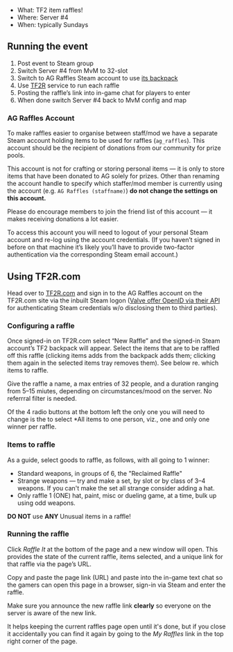 * What: TF2 item raffles!
* Where: Server #4
* When: typically Sundays

## Running the event

1. Post event to Steam group
2. Switch Server #4 from MvM to 32-slot
3. Switch to AG Raffles Steam account to use [its backpack](http://www.tf2items.com/profiles/76561198059122318)
4. Use [TF2R](http://tf2r.com) service to run each raffle
5. Posting the raffle’s link into in-game chat for players to enter
6. When done switch Server #4 back to MvM config and map

### AG Raffles Account

To make raffles easier to organise between staff/mod we have a separate Steam account holding items to be used for raffles (`ag_raffles`). This account should be the recipient of donations from our community for prize pools.

This account is not for crafting or storing personal items — it is only to store items that have been donated to AG solely for prizes. Other than renaming the account handle to specify which staffer/mod member is currently using the account (e.g. `AG Raffles (staffname)`) **do not change the settings on this account.**

Please do encourage members to join the friend list of this account — it makes receiving donations a lot easier.

To access this account you will need to logout of your personal Steam account and re-log using the account credentials. (If you haven’t signed in before on that machine it’s likely you’ll have to provide two-factor authentication via the corresponding Steam email account.)

## Using TF2R.com

Head over to [TF2R.com](http://tf2r.com/) and sign in to the AG Raffles account on the TF2R.com site via the inbuilt Steam logon ([Valve offer OpenID via their API](http://steamcommunity.com/dev) for authenticating Steam credentials w/o disclosing them to third parties).

### Configuring a raffle

Once signed-in on TF2R.com select “New Raffle” and the signed-in Steam account’s TF2 backpack will appear. Select the items that are to be raffled off this raffle (clicking items adds from the backpack adds them; clicking them again in the selected items tray removes them). See below re. which items to raffle.

Give the raffle a name, a max entries of 32 people, and a duration ranging from 5–15 miutes, depending on circumstances/mood on the server. No referrral filter is needed.

Of the 4 radio buttons at the bottom left the only one you will need to change is the to select *All items to one person, viz., one and only one winner per raffle.

### Items to raffle

As a guide, select goods to raffle, as follows, with all going to 1 winner:

- Standard weapons, in groups of 6,  the "Reclaimed Raffle"
- Strange weapons — try and make a set, by slot or by class of 3–4 weapons. If you can't make the set all strange consider adding a hat.
- Only raffle 1 (ONE) hat, paint, misc or dueling game, at a time, bulk up using odd weapons.

**DO NOT** use **ANY** Unusual items in a raffle!

### Running the raffle

Click *Raffle It* at the bottom of the page and a new window will open. This provides the state of the current raffle, items selected, and a unique link for that raffle via the page’s URL.

Copy and paste the page link (URL) and paste into the in-game text chat so the gamers can open this page in a browser, sign-in via Steam and enter the raffle.

Make sure you announce the new raffle link **clearly** so everyone on the server is aware of the new link.

It helps keeping the current raffles page open until it's done, but if you close it accidentally you can find it again by going to the *My Raffles* link in the top right corner of the page.